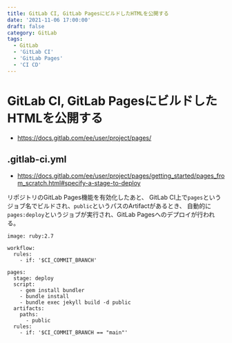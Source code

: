 ```yaml
---
title: GitLab CI, GitLab PagesにビルドしたHTMLを公開する
date: '2021-11-06 17:00:00'
draft: false
category: GitLab
tags:
  - GitLab
  - 'GitLab CI'
  - 'GitLab Pages'
  - 'CI CD'
---
```


# GitLab CI, GitLab PagesにビルドしたHTMLを公開する

- <https://docs.gitlab.com/ee/user/project/pages/>

## .gitlab-ci.yml

- <https://docs.gitlab.com/ee/user/project/pages/getting_started/pages_from_scratch.html#specify-a-stage-to-deploy>

リポジトリのGitLab Pages機能を有効化したあと、
GitLab CI上で`pages`というジョブ名でビルドされ、`public`というパスのArtifactがあるとき、
自動的に`pages:deploy`というジョブが実行され、GitLab Pagesへのデプロイが行われる。

```
image: ruby:2.7

workflow:
  rules:
    - if: '$CI_COMMIT_BRANCH'

pages:
  stage: deploy
  script:
    - gem install bundler
    - bundle install
    - bundle exec jekyll build -d public
  artifacts:
    paths:
      - public
  rules:
    - if: '$CI_COMMIT_BRANCH == "main"'
```
